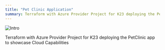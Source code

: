 ```yaml
---
title: "Pet Clinic Application"
summary: Terraform with Azure Provider Project for K23 deploying the PetClinic app to showcase Cloud Capabilities
---
```


![Intro](./docs/hector.png)

Terraform with Azure Provider Project for K23 deploying the PetClinic app to showcase Cloud Capabilities